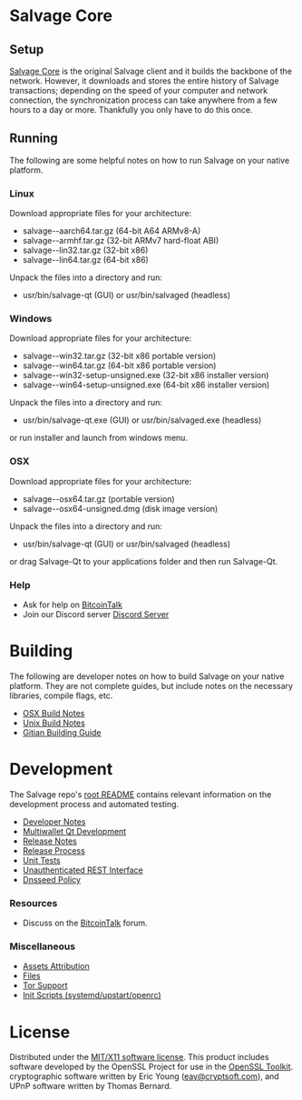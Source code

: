 # Salvage Core

## Setup

[Salvage Core](https://salvage.cloud/wallet) is the original Salvage client and it builds the backbone of the network. However, it downloads and stores the entire history of Salvage transactions; depending on the speed of your computer and network connection, the synchronization process can take anywhere from a few hours to a day or more. Thankfully you only have to do this once.

## Running

The following are some helpful notes on how to run Salvage on your native platform.

### Linux

Download appropriate files for your architecture:

* salvage-<version>-aarch64.tar.gz (64-bit A64 ARMv8-A)
* salvage-<version>-armhf.tar.gz (32-bit ARMv7 hard-float ABI)
* salvage-<version>-lin32.tar.gz (32-bit x86)
* salvage-<version>-lin64.tar.gz (64-bit x86)

Unpack the files into a directory and run:

* usr/bin/salvage-qt (GUI) or usr/bin/salvaged (headless)

### Windows

Download appropriate files for your architecture:

* salvage-<version>-win32.tar.gz (32-bit x86 portable version)
* salvage-<version>-win64.tar.gz (64-bit x86 portable version)
* salvage-<version>-win32-setup-unsigned.exe (32-bit x86 installer version)
* salvage-<version>-win64-setup-unsigned.exe (64-bit x86 installer version)

Unpack the files into a directory and run:

* usr/bin/salvage-qt.exe (GUI) or usr/bin/salvaged.exe (headless)

or run installer and launch from windows menu.

### OSX

Download appropriate files for your architecture:

* salvage-<version>-osx64.tar.gz (portable version)
* salvage-<version>-osx64-unsigned.dmg (disk image version)

Unpack the files into a directory and run:

* usr/bin/salvage-qt (GUI) or usr/bin/salvaged (headless)

or drag Salvage-Qt to your applications folder and then run Salvage-Qt.

### Help

* Ask for help on [BitcoinTalk](https://bitcointalk.org/index.php?topic=4238243)
* Join our Discord server [Discord Server](https://discord.salvage.cloud)

# Building

The following are developer notes on how to build Salvage on your native platform. They are not complete guides, but include notes on the necessary libraries, compile flags, etc.

* [OSX Build Notes](build-osx.md)
* [Unix Build Notes](build-unix.md)
* [Gitian Building Guide](gitian-building.md)

# Development

The Salvage repo's [root README](https://github.com/Salvage-ex/Salvage/blob/master/README.md) contains relevant information on the development process and automated testing.

* [Developer Notes](developer-notes.md)
* [Multiwallet Qt Development](multiwallet-qt.md)
* [Release Notes](release-notes.md)
* [Release Process](release-process.md)
* [Unit Tests](unit-tests.md)
* [Unauthenticated REST Interface](REST-interface.md)
* [Dnsseed Policy](dnsseed-policy.md)

### Resources

* Discuss on the [BitcoinTalk](https://bitcointalk.org/index.php?topic=4238243) forum.

### Miscellaneous

* [Assets Attribution](assets-attribution.md)
* [Files](files.md)
* [Tor Support](tor.md)
* [Init Scripts (systemd/upstart/openrc)](init.md)

# License

Distributed under the [MIT/X11 software license](http://www.opensource.org/licenses/mit-license.php).
This product includes software developed by the OpenSSL Project for use in the [OpenSSL Toolkit](https://www.openssl.org/).
cryptographic software written by Eric Young ([eay@cryptsoft.com](mailto:eay@cryptsoft.com)), and UPnP software written by Thomas Bernard.

